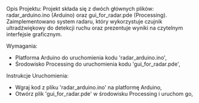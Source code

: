 Opis Projektu:
Projekt składa się z dwóch głównych plików: radar_arduino.ino (Arduino) oraz gui_for_radar.pde (Processing). 
Zaimplementowano system radaru, który wykorzystuje czujnik ultradźwiękowy do detekcji ruchu oraz prezentuje wyniki na czytelnym interfejsie graficznym.

Wymagania:
  - Platforma Arduino do uruchomienia kodu 'radar_arduino.ino',
  - Środowisko Processing do uruchomienia kodu 'gui_for_radar.pde',
    
Instrukcje Uruchomienia:
  - Wgraj kod z pliku 'radar_arduino.ino' na platformę Arduino,
  - Otwórz plik 'gui_for_radar.pde' w środowisku Processing i uruchom go,


